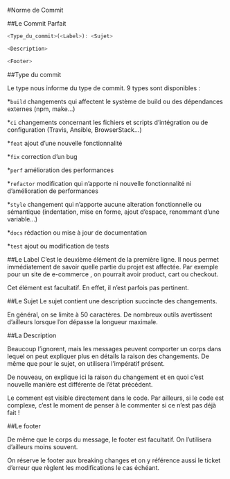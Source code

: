 #Norme de Commit 

##Le Commit Parfait

```javascript
<Type_du_commit>(<Label>): <Sujet>

<Description>

<Footer>
```

##Type du commit

Le type nous informe du type de commit. 9 types sont disponibles :

*`build` changements qui affectent le système de build ou des dépendances externes (npm, make…)

*`ci` changements concernant les fichiers et scripts d’intégration ou de configuration (Travis, Ansible, BrowserStack…)
  
*`feat` ajout d’une nouvelle fonctionnalité
  
*`fix` correction d’un bug
  
*`perf` amélioration des performances
  
*`refactor` modification qui n’apporte ni nouvelle fonctionnalité ni d’amélioration de performances
  
*`style` changement qui n’apporte aucune alteration fonctionnelle ou sémantique (indentation, mise en forme, ajout d’espace, renommant d’une variable…)
 
*`docs` rédaction ou mise à jour de documentation

*`test` ajout ou modification de tests


##Le Label
C’est le deuxième élément de la première ligne. 
Il nous permet immédiatement de savoir quelle partie du projet est affectée. Par exemple pour un site de e-commerce , on pourrait avoir product, cart ou checkout.

Cet élément est facultatif. En effet, il n’est parfois pas pertinent.

##Le Sujet
Le sujet contient une description succincte des changements. 


En général, on se limite à 50 caractères. De nombreux outils avertissent d’ailleurs lorsque l’on dépasse la longueur maximale.

##La Description

Beaucoup l’ignorent, mais les messages peuvent comporter un corps dans lequel on peut expliquer plus en détails la raison des changements. De même que pour le sujet, on utilisera l’impératif présent.

De nouveau, on explique ici la raison du changement et en quoi c’est nouvelle manière est différente de l’état précédent.

Le comment est visible directement dans le code. Par ailleurs, si le code est complexe, c’est le moment de penser à le commenter si ce n’est pas déjà fait !


##Le footer

De même que le corps du message, le footer est facultatif. On l’utilisera d’ailleurs moins souvent.

On réserve le footer aux breaking changes et on y référence aussi le ticket d’erreur que règlent les modifications le cas échéant.
